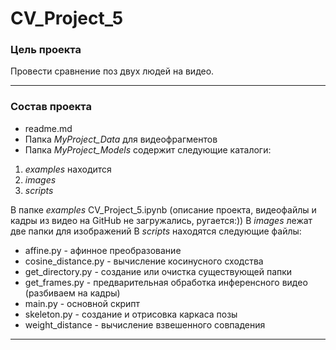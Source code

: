 # CV_Project_5

### Цель проекта
Провести сравнение поз двух людей на видео.

________________________________________________________________________


### Состав проекта
- readme.md
- Папка *MyProject_Data* для видеофрагментов  
- Папка *MyProject_Models* содержит следующие каталоги:
1. *examples* находится 
2. *images*
3. *scripts*


В папке *examples* CV_Project_5.ipynb (описание проекта, видеофайлы и кадры из видео на GitHub не загружались, ругается:))
В *images* лежат две папки для изображений
В *scripts* находятся следующие файлы:
- affine.py - афинное преобразование
- cosine_distance.py - вычисление косинусного сходства
- get_directory.py - создание или очистка существующей папки
- get_frames.py - предварительная обработка инференсного видео (разбиваем на кадры)
- main.py - основной скрипт
- skeleton.py - создание и отрисовка каркаса позы
- weight_distance - вычисление взвешенного совпадения


________________________________________________________________________

